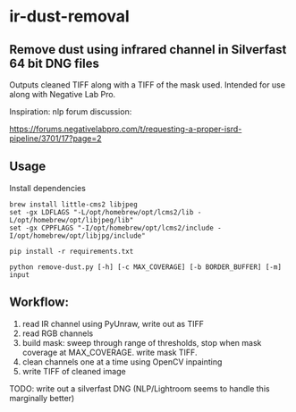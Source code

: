 # ir-dust-removal
## Remove dust using infrared channel in Silverfast 64 bit DNG files


Outputs cleaned TIFF along with a TIFF of the mask used. Intended for use along with Negative Lab Pro.


Inspiration: nlp forum discussion:

https://forums.negativelabpro.com/t/requesting-a-proper-isrd-pipeline/3701/17?page=2


## Usage

Install dependencies
```
brew install little-cms2 libjpeg
set -gx LDFLAGS "-L/opt/homebrew/opt/lcms2/lib -L/opt/homebrew/opt/libjpeg/lib"
set -gx CPPFLAGS "-I/opt/homebrew/opt/lcms2/include -I/opt/homebrew/opt/libjpg/include"
```

```
pip install -r requirements.txt

python remove-dust.py [-h] [-c MAX_COVERAGE] [-b BORDER_BUFFER] [-m] input
```

## Workflow:

1. read IR channel using PyUnraw, write out as TIFF
2. read RGB channels
3. build mask: sweep through range of thresholds, stop when mask
   coverage at MAX_COVERAGE. write mask TIFF.
4. clean channels one at a time using OpenCV inpainting
5. write TIFF of cleaned image


TODO: write out a silverfast DNG (NLP/Lightroom seems to handle this marginally better)


